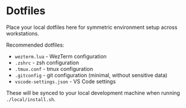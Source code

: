 # Dotfiles

Place your local dotfiles here for symmetric environment setup across workstations.

Recommended dotfiles:
- `wezterm.lua` - WezTerm configuration
- `.zshrc` - zsh configuration
- `.tmux.conf` - tmux configuration
- `.gitconfig` - git configuration (minimal, without sensitive data)
- `vscode-settings.json` - VS Code settings

These will be synced to your local development machine when running `./local/install.sh`.